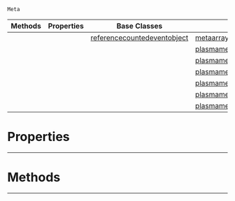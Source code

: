  `Meta`

|Methods|Properties|Base Classes|Derived Classes|
|---|---|---|---|
| | |[referencecountedeventobject](https://plasmaengine.github.io/PlasmaDocs/Plasma1/C++/code_reference/class_reference/referencecountedeventobject.markdown)|[metaarraywrapper](https://plasmaengine.github.io/PlasmaDocs/Plasma1/C++/code_reference/class_reference/metaarraywrapper.markdown)|
| | | |[plasmametaarrayanimationclips](https://plasmaengine.github.io/PlasmaDocs/Plasma1/C++/code_reference/class_reference/plasmametaarrayanimationclips.markdown)|
| | | |[plasmametaarraycontentlibraryreferencearray](https://plasmaengine.github.io/PlasmaDocs/Plasma1/C++/code_reference/class_reference/plasmametaarraycontentlibraryreferencearray.markdown)|
| | | |[plasmametaarraynetpropertyinfos](https://plasmaengine.github.io/PlasmaDocs/Plasma1/C++/code_reference/class_reference/plasmametaarraynetpropertyinfos.markdown)|
| | | |[plasmametaarrayrevisions](https://plasmaengine.github.io/PlasmaDocs/Plasma1/C++/code_reference/class_reference/plasmametaarrayrevisions.markdown)|
| | | |[plasmametaarraysounds](https://plasmaengine.github.io/PlasmaDocs/Plasma1/C++/code_reference/class_reference/plasmametaarraysounds.markdown)|
| | | |[plasmametaarraysoundtags](https://plasmaengine.github.io/PlasmaDocs/Plasma1/C++/code_reference/class_reference/plasmametaarraysoundtags.markdown)|


 #  Properties


---  
 #  Methods


---  
 

 